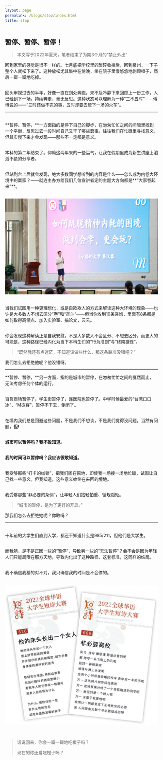 ```yaml
---
layout: page
permalink: /blogs/stop/index.html
title: stop
---
```


## 暂停、暂停、暂停！

> 本文写于2022年夏天，笔者结束了为期3个月的“禁止外出”

回到家里的感觉是很不一样的。七月底把学校里的琐碎收拾后，回到泉州，一下子整个人就松下来了。这种放松尤其集中在傍晚，坐在院子里慢悠悠地剥颗橙子，然后一瓣一瓣地吃掉。

<br>回头审视过去的半年，好像一直在到处奔跑，来不及冷静下来回顾上一份工作，人已经到下一场。持续奔走、毫无反思。这种状态可以理解为一种“三不五时”——傅博说的——“三时还做不完的事，五时却要去赶下一场的火车”。

---

<br>**暂停、暂停，**一方面指的是停下自己的脚步，在匆匆忙忙之间的间隙里找到一个平衡，反思过去一段时间自己又干了哪些蠢事。往往我们在忙碌里寻找意义，但其实慢下来才会发现——那些不一定都是意义。

<br>本科的第二年结束了。仰赖这两年来的一些运气，让我在假期里成为新生讲座上滔滔不绝的分享者。

<br>但站到台上后就会发现，绝大多数同学想听到的内容是什么——怎么成为内卷大环境中的赢家？——就连主办方给我们几位宣讲者定的主题大方向都是**“大家卷起来”**。



<br>![202208](stop.assets/202208.jpeg)

<br>当我们试图用一种更理想化，或是自欺欺人的方式来解读这种大环境的现象——也许是大多数人不想去区分“卷”和“奋斗”——但当你收到10条咨询，里面有8条都是如何取得高绩点、加入实验室、搞论文，云云。

<br>你会发现这种解读正是自我安慰，不是大多数人不会区分、不想去区分，而更大的可能是，这种路径已经内化为当下本科生们的“行为准则”与“终南捷径”。

> “既然我还有点迷茫，不知道该做些什么，那这条路准没错吧？”
>

我们怎么去拒绝他呢？他没错呀。

------

**暂停、暂停，**另一方面，指的是城市的暂停，在匆匆忙忙之间的戛然而止，无法考虑任何个体的运行。

<br>百货商场暂停了，学生街暂停了，连医院也暂停了。中学时候最爱的“台湾口口冰”、“M烫客”，暂停不下去，倒闭了。

<br>在墙内我们总是回避这些问题，不是我们不想谈，不是我们觉得没问题，当然有问题，**但!**

<br>**城市可以暂停吗？我不敢知道。**

<br>**我的时间可以暂停吗？我应该很敢知道。**

<br>我受够那些“打卡的枷锁”，把我们困在原地，即使我一场接一场地忙碌，试图让自己找一些意义。但我知道，这些意义始终在来回的境地。

<br>我受够那些“非必要的条例”，让年轻人们拈轻怕重、循规蹈矩。

> “城市的暂停，是为了更好的开启。”
>

那我们怎么去拒绝她呢？你敢吗？

---

<br>十年前的大学生们直到入学，都还不知道什么是985/211，但他们是大学生。

<br>而我猜，是不是正因一些的“暂停”，导致另一些的“无法暂停”？会不会是因为年轻人们只能局限在那方天地，导致内化出了这种路径、这套标准，这同样的结局。

<br>我不确信我猜的对不对，我只确信我的时间是不会停的。

<br>![keyibugaoqing](stop.assets/0502.jpg)

<br>

> 话说回来，你会一瓣一瓣地吃橙子吗？
>
> 现在的你还爱吃橙子吗？

